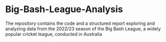 # Big-Bash-League-Analysis
The repository contains the code and a structured report exploring and analyzing data from the 2022/23 season of the Big Bash League, a widely popular cricket league, conducted in Australia
